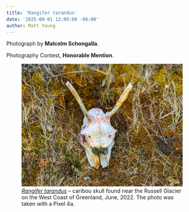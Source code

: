 ```yaml
---
title: 'Rangifer tarandus'
date: '2025-09-01 12:00:00 -06:00'
author: Matt Young
---
```

Photograph by <strong>Malcolm Schongalla</strong>.

Photography Contest, <strong>Honorable Mention</strong>.

<figure>
<img src="/uploads/2025/Schongalla_Rangifer_tarandus_skull.jpg" alt="Caribou skull"/>
<figcaption><i><a href="https://en.wikipedia.org/wiki/Reindeer">Rangifer tarandus</a></i> &ndash; caribou skull found near the Russell Glacier on the West Coast of Greenland, June, 2022. The photo was taken with a Pixel 4a.
</figcaption>
</figure>

